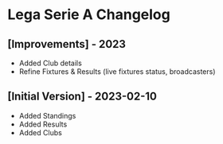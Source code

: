 # Lega Serie A Changelog

## [Improvements] - 2023
- Added Club details
- Refine Fixtures & Results (live fixtures status, broadcasters)

## [Initial Version] - 2023-02-10

- Added Standings
- Added Results
- Added Clubs
